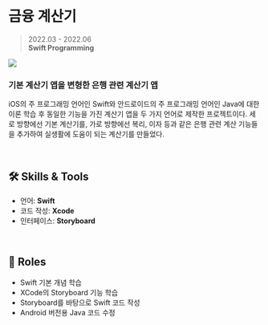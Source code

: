 # 금융 계산기

> 2022.03 - 2022.06    
> **Swift Programming**

<img src="https://github.com/yjnamdev/calc/assets/137621989/c889e26e-78da-4d05-bdbe-dacfea6c70dd">  

### 기본 계산기 앱을 변형한 은행 관련 계산기 앱
iOS의 주 프로그래밍 언어인 Swift와 안드로이드의 주 프로그래밍 언어인 Java에 대한 이론 학습 후 동일한 기능을 가진 계산기 앱을 두 가지 언어로 제작한 프로젝트이다. 세로 방향에선 기본 계산기를, 가로 방향에선 복리, 이자 등과 같은 은행 관련 계산 기능들을 추가하여 실생활에 도움이 되는 계산기를 만들었다.

<br/>

## 🛠 Skills & Tools
- 언어: **Swift**
- 코드 작성: **Xcode**
- 인터페이스: **Storyboard**

<br/>

## 🧢 Roles
- Swift 기본 개념 학습
- XCode의 Storyboard 기능 학습
- Storyboard를 바탕으로 Swift 코드 작성
- Android 버전용 Java 코드 수정
